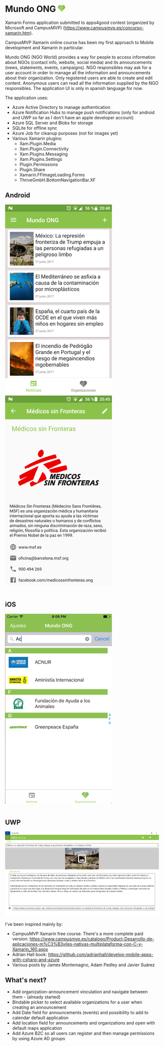 # Mundo ONG  ![mundo-ong-icon](Images/mundo-ong-icon.png) 

Xamarin Forms application submitted to apps4good contest (organized by Microsoft and CampusMVP) (https://www.campusmvp.es/concurso-xamarin.htm).

CampusMVP Xamarin online course has been my first approach to Mobile development and Xamarin in particular.

Mundo ONG (NGO World) provides a way for people to access information about NGOs (contact info, website, social media) and its announcements (news, statements, events, campaigns).
NGO responsibles may ask for a user account in order to manage all the information and announcements about their organization.
Only registered users are able to create and edit content.
Anonymous users can read all the information supplied by the NGO responsibles.
The application UI is only in spanish language for now.

The application uses:
- Azure Active Directory to manage authentication
- Azure Notification Hubs to manage push notifications (only for android and UWP so far as I don't have an apple developer account)
- Azure SQL Server and Blobs for storage
- SQLite for offline sync
- Azure Job for cleanup purposes (not for images yet)
- Various Xamarin plugins:
  - Xam.Plugin.Media
  - Xam.Plugin.Connectivity
  - Xam.Plugins.Messaging
  - Xam.Plugins.Settings
  - Plugin.Permissions
  - Plugin.Share
  - Xamarin.FFImageLoading.Forms
  - ThriveGmbH.BottomNavigationBar.XF

## Android
![android-announcements-list](Images/android2-screenshot.png "Android - announcements list") 
![android-display-organization](Images/android1-screenshot.png "Android - display organization")</br></br>
## iOS
![ios-filter-organizations-list](Images/ios-screenshot.png "iOS filter organizations list")</br></br>
## UWP
![uwp-edit-announcement](Images/uwp-screenshot.PNG "UWP - edit announcement")

I've been inspired mainly by:
- CampusMVP Xamarin free course. There's a more complete paid version: https://www.campusmvp.es/catalogo/Product-Desarrollo-de-aplicaciones-m%C3%B3viles-nativas-multiplataforma-con-C-y-Xamarin_160.aspx
- Adrian Hall book: https://github.com/adrianhall/develop-mobile-apps-with-csharp-and-azure
- Various posts by James Montemagno, Adam Pedley and Javier Suárez


## What's next?
- Add organization-announcement vinculation and navigate between them - (already started)
- Bindable picker to select available organizations for a user when creating an announcement
- Add Date field for announcements (events) and possibility to add to calendar default application
- Add location field for announcements and organizations and open with default maps application
- Add Azure B2C so all users can register and then manage permissions by using Azure AD groups
